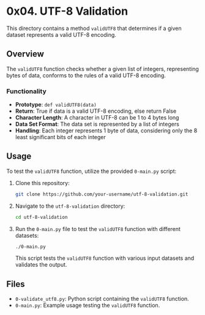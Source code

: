 # 0x04. UTF-8 Validation

This directory contains a method `validUTF8` that determines if a given dataset represents a valid UTF-8 encoding.

## Overview

The `validUTF8` function checks whether a given list of integers, representing bytes of data, conforms to the rules of a valid UTF-8 encoding.

### Functionality

- **Prototype**: `def validUTF8(data)`
- **Return**: True if data is a valid UTF-8 encoding, else return False
- **Character Length**: A character in UTF-8 can be 1 to 4 bytes long
- **Data Set Format**: The data set is represented by a list of integers
- **Handling**: Each integer represents 1 byte of data, considering only the 8 least significant bits of each integer

## Usage

To test the `validUTF8` function, utilize the provided `0-main.py` script:

1. Clone this repository:

    ```bash
    git clone https://github.com/your-username/utf-8-validation.git
    ```

2. Navigate to the `utf-8-validation` directory:

    ```bash
    cd utf-8-validation
    ```

3. Run the `0-main.py` file to test the `validUTF8` function with different datasets:

    ```bash
    ./0-main.py
    ```

    This script tests the `validUTF8` function with various input datasets and validates the output.

## Files

- `0-validate_utf8.py`: Python script containing the `validUTF8` function.
- `0-main.py`: Example usage testing the `validUTF8` function.
